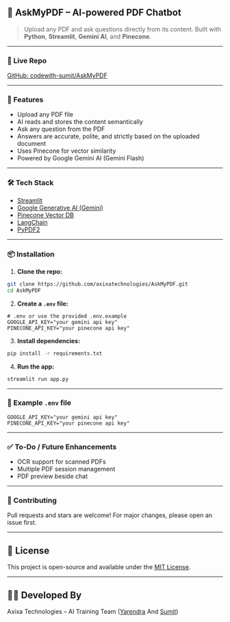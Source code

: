 ## 📄 AskMyPDF – AI-powered PDF Chatbot

> Upload any PDF and ask questions directly from its content.
> Built with **Python**, **Streamlit**, **Gemini AI**, and **Pinecone**.

---

### 🔗 Live Repo

[GitHub: codewith-sumit/AskMyPDF](https://github.com/codewith-sumit/Python-pdfchatbot)

---

### 🚀 Features

- Upload any PDF file
- AI reads and stores the content semantically
- Ask any question from the PDF
- Answers are accurate, polite, and strictly based on the uploaded document
- Uses Pinecone for vector similarity
- Powered by Google Gemini AI (Gemini Flash)

---

### 🛠 Tech Stack

- [Streamlit](https://streamlit.io/)
- [Google Generative AI (Gemini)](https://makersuite.google.com/)
- [Pinecone Vector DB](https://www.pinecone.io/)
- [LangChain](https://www.langchain.com/)
- [PyPDF2](https://pypi.org/project/PyPDF2/)

---

### 📦 Installation

1. **Clone the repo:**

```bash
git clone https://github.com/axixatechnologies/AskMyPDF.git
cd AskMyPDF
```

2. **Create a `.env` file:**

```env
# .env or use the provided .env.example
GOOGLE_API_KEY="your gemini api key"
PINECONE_API_KEY="your pinecone api key"
```

3. **Install dependencies:**

```bash
pip install -r requirements.txt
```

4. **Run the app:**

```bash
streamlit run app.py
```

---

### 📁 Example `.env` file

```env
GOOGLE_API_KEY="your gemini api key"
PINECONE_API_KEY="your pinecone api key"
```

---

### ✅ To-Do / Future Enhancements

- OCR support for scanned PDFs
- Multiple PDF session management
- PDF preview beside chat

---

### 🤝 Contributing

Pull requests and stars are welcome!
For major changes, please open an issue first.

---

## 📄 License

This project is open-source and available under the [MIT License](LICENSE).

---

## 👨‍💻 Developed By

Axixa Technologies – AI Training Team ([Yarendra](https://github.com/Yansu07) And [Sumit](https://github.com/))
